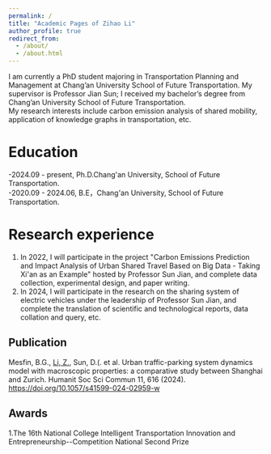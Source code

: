 ```yaml
---
permalink: /
title: "Academic Pages of Zihao Li"
author_profile: true
redirect_from: 
  - /about/
  - /about.html
---
```


I am currently a PhD student majoring in Transportation Planning and Management at Chang’an University School of Future Transportation. My supervisor is Professor Jian Sun; I received my bachelor’s degree from Chang’an University School of Future Transportation.  
My research interests include carbon emission analysis of shared mobility, application of knowledge graphs in transportation, etc.

Education
======
-2024.09 - present,  Ph.D.Chang'an University, School of Future Transportation.  
-2020.09 - 2024.06, B.E，Chang'an University, School of Future Transportation.  


Research experience
======
1. In 2022, I will participate in the project "Carbon Emissions Prediction and Impact Analysis of Urban Shared Travel Based on Big Data - Taking Xi'an as an Example" hosted by Professor Sun Jian, and complete data collection, experimental design, and paper writing.  
1. In 2024, I will participate in the research on the sharing system of electric vehicles under the leadership of Professor Sun Jian, and complete the translation of scientific and technological reports, data collation and query, etc.  

Publication
------
 Mesfin, B.G., <u>Li, Z.</u>, Sun, D.(. et al. Urban traffic-parking system dynamics model with macroscopic properties: a comparative study between Shanghai and Zurich. Humanit Soc Sci Commun 11, 616 (2024). https://doi.org/10.1057/s41599-024-02959-w  

Awards
------
1.The 16th National College Intelligent Transportation Innovation and Entrepreneurship--Competition National Second Prize
